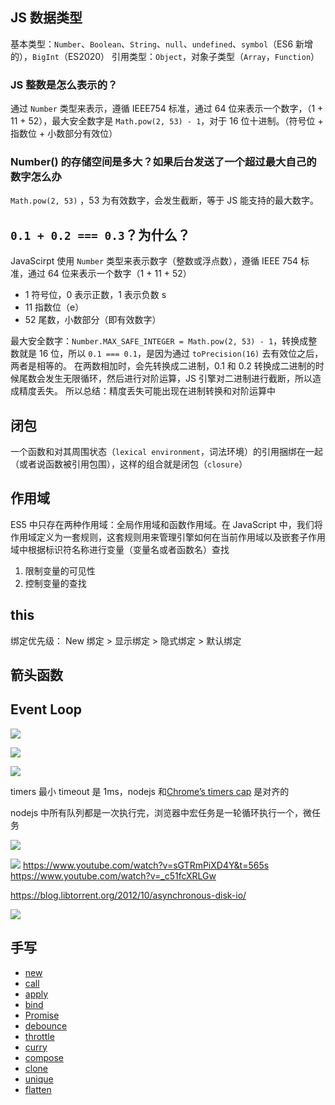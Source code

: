 ## JS 数据类型

基本类型：`Number`、`Boolean`、`String`、`null`、`undefined`、`symbol`（ES6 新增的），`BigInt`（ES2020） 引用类型：`Object`，对象子类型（`Array`，`Function`）

### JS 整数是怎么表示的？

通过 `Number` 类型来表示，遵循 IEEE754 标准，通过 64 位来表示一个数字，（1 + 11 + 52），最大安全数字是 `Math.pow(2, 53) - 1`，对于 16 位十进制。（符号位 + 指数位 + 小数部分有效位）

### Number() 的存储空间是多大？如果后台发送了一个超过最大自己的数字怎么办

`Math.pow(2, 53)` ，53 为有效数字，会发生截断，等于 JS 能支持的最大数字。

## `0.1 + 0.2 === 0.3`？为什么？

JavaScirpt 使用 `Number` 类型来表示数字（整数或浮点数），遵循 IEEE 754 标准，通过 64 位来表示一个数字（1 + 11 + 52）

- 1 符号位，0 表示正数，1 表示负数 s
- 11 指数位（e）
- 52 尾数，小数部分（即有效数字）

最大安全数字：`Number.MAX_SAFE_INTEGER = Math.pow(2, 53) - 1`，转换成整数就是 16 位，所以 `0.1 === 0.1`，是因为通过 `toPrecision(16)` 去有效位之后，两者是相等的。
在两数相加时，会先转换成二进制，0.1 和 0.2 转换成二进制的时候尾数会发生无限循环，然后进行对阶运算，JS 引擎对二进制进行截断，所以造成精度丢失。
所以总结：精度丢失可能出现在进制转换和对阶运算中

## 闭包

一个函数和对其周围状态（`lexical environment`，词法环境）的引用捆绑在一起（或者说函数被引用包围），这样的组合就是闭包（`closure`）

## 作用域

ES5 中只存在两种作用域：全局作用域和函数作用域。在 JavaScript 中，我们将作用域定义为一套规则，这套规则用来管理引擎如何在当前作用域以及嵌套子作用域中根据标识符名称进行变量（变量名或者函数名）查找

1. 限制变量的可见性
2. 控制变量的查找

## this

绑定优先级：
New 绑定 > 显示绑定 > 隐式绑定 > 默认绑定

## 箭头函数

## Event Loop

![](https://raw.githubusercontent.com/littleprincewdk/figure-bed/master/20210420114502.png)

![](https://raw.githubusercontent.com/littleprincewdk/figure-bed/master/20210420114444.png)

![](https://raw.githubusercontent.com/littleprincewdk/figure-bed/master/20210420132823.png)

timers 最小 timeout 是 1ms，nodejs 和[Chrome’s timers cap](https://chromium.googlesource.com/chromium/blink/+/master/Source/core/frame/DOMTimer.cpp#93)
是对齐的

nodejs 中所有队列都是一次执行完，浏览器中宏任务是一轮循环执行一个，微任务

![](https://raw.githubusercontent.com/littleprincewdk/figure-bed/master/20210420165916.png)

![](https://raw.githubusercontent.com/littleprincewdk/figure-bed/master/20210420213907.png)
https://www.youtube.com/watch?v=sGTRmPiXD4Y&t=565s
https://www.youtube.com/watch?v=_c51fcXRLGw

https://blog.libtorrent.org/2012/10/asynchronous-disk-io/

![](https://raw.githubusercontent.com/littleprincewdk/figure-bed/master/%E6%88%AA%E5%B1%8F2021-04-20%20%E4%B8%8B%E5%8D%8810.34.23.png)

## 手写

- [new](https://github.com/littleprincewdk/javascript-algorithms/tree/master/src/javascript-implementation/new)
- [call](https://github.com/littleprincewdk/javascript-algorithms/tree/master/src/javascript-implementation/call)
- [apply](https://github.com/littleprincewdk/javascript-algorithms/tree/master/src/javascript-implementation/apply)
- [bind](https://github.com/littleprincewdk/javascript-algorithms/tree/master/src/javascript-implementation/bind)
- [Promise](https://github.com/littleprincewdk/javascript-algorithms/tree/master/src/javascript-implementation/Promise)
- [debounce](https://github.com/littleprincewdk/javascript-algorithms/tree/master/src/javascript-implementation/debounce)
- [throttle](https://github.com/littleprincewdk/javascript-algorithms/tree/master/src/javascript-implementation/throttle)
- [curry](https://github.com/littleprincewdk/javascript-algorithms/tree/master/src/javascript-implementation/curry)
- [compose](https://github.com/littleprincewdk/javascript-algorithms/tree/master/src/javascript-implementation/compose)
- [clone](https://github.com/littleprincewdk/javascript-algorithms/tree/master/src/javascript-implementation/clone)
- [unique](https://github.com/littleprincewdk/javascript-algorithms/tree/master/src/javascript-implementation/unique)
- [flatten](https://github.com/littleprincewdk/javascript-algorithms/tree/master/src/javascript-implementation/flatten)
